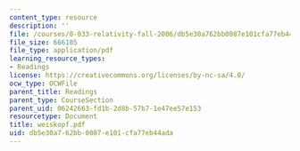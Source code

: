 ```yaml
---
content_type: resource
description: ''
file: /courses/8-033-relativity-fall-2006/db5e30a762bb0087e101cfa77eb44ada_weiskopf.pdf
file_size: 666105
file_type: application/pdf
learning_resource_types:
- Readings
license: https://creativecommons.org/licenses/by-nc-sa/4.0/
ocw_type: OCWFile
parent_title: Readings
parent_type: CourseSection
parent_uid: 06242663-fd1b-2d8b-57b7-1e47ee57e153
resourcetype: Document
title: weiskopf.pdf
uid: db5e30a7-62bb-0087-e101-cfa77eb44ada
---
```

